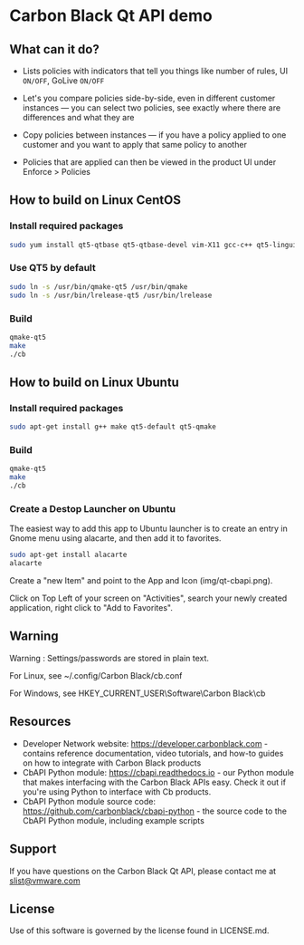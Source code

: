 # Carbon Black Qt API demo

## What can it do? 

* Lists policies with indicators that tell you things like number of rules, UI `ON/OFF`, GoLive `ON/OFF` 

* Let's you compare policies side-by-side, even in different customer instances — you can select two policies, see exactly where there are differences and what they are 

* Copy policies between instances — if you have a policy applied to one customer and you want to apply that same policy to another 

* Policies that are applied can then be viewed in the product UI under Enforce > Policies 


## How to build on Linux CentOS

### Install required packages
``` sh
sudo yum install qt5-qtbase qt5-qtbase-devel vim-X11 gcc-c++ qt5-linguist
```
### Use QT5 by default
``` sh
sudo ln -s /usr/bin/qmake-qt5 /usr/bin/qmake
sudo ln -s /usr/bin/lrelease-qt5 /usr/bin/lrelease
``` 
### Build
``` sh
qmake-qt5
make
./cb
```
## How to build on Linux Ubuntu

### Install required packages
``` sh
sudo apt-get install g++ make qt5-default qt5-qmake
```
### Build
``` sh
qmake-qt5
make
./cb
``` 

### Create a Destop Launcher on Ubuntu

The easiest way to add this app to Ubuntu launcher is to create an entry in Gnome menu using alacarte, and then add it to favorites.

``` sh
sudo apt-get install alacarte
alacarte
``` 

Create a "new Item" and point to the App and Icon (img/qt-cbapi.png).

Click on Top Left of your screen on "Activities", search your newly created application, right click to "Add to Favorites".

## Warning

Warning : Settings/passwords are stored in plain text.

For Linux, see ~/.config/Carbon Black/cb.conf

For Windows, see HKEY_CURRENT_USER\Software\Carbon Black\cb

## Resources

* Developer Network website: https://developer.carbonblack.com - contains reference documentation, video tutorials, and how-to guides on how to integrate with Carbon Black products
* CbAPI Python module: https://cbapi.readthedocs.io - our Python module that makes interfacing with the Carbon Black APIs easy. Check it out if you're using Python to interface with Cb products.
* CbAPI Python module source code: https://github.com/carbonblack/cbapi-python - the source code to the CbAPI Python module, including example scripts

## Support

If you have questions on the Carbon Black Qt API, please contact me at slist@vmware.com

## License

Use of this software is governed by the license found in LICENSE.md.
